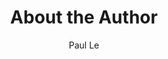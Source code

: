 ---
layout: post
title: "About the Author"
author: "Paul Le"
categories: recipes
tags: [sample]
image: cuba-2.jpg
---